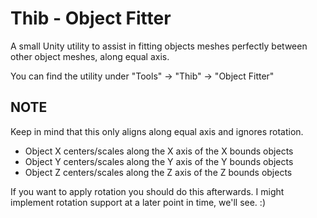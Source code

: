 # Thib - Object Fitter
A small Unity utility to assist in fitting objects meshes perfectly between other object meshes, along equal axis.

You can find the utility under "Tools" -> "Thib" -> "Object Fitter"

## NOTE
Keep in mind that this only aligns along equal axis and ignores rotation.
- Object X centers/scales along the X axis of the X bounds objects
- Object Y centers/scales along the Y axis of the Y bounds objects
- Object Z centers/scales along the Z axis of the Z bounds objects

If you want to apply rotation you should do this afterwards. I might implement rotation support at a later point in time, we'll see. :)
